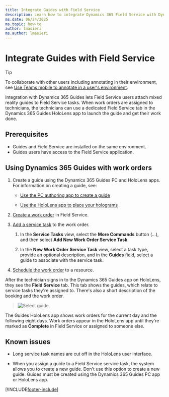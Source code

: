 ```yaml
---
title: Integrate Guides with Field Service
description: Learn how to integrate Dynamics 365 Field Service with Dynamics 365 Guides so technicians can follow a guide while addressing a work order.
ms.date: 06/24/2025
ms.topic: how-to
author: lmasieri
ms.author: lmasieri
---
```


# Integrate Guides with Field Service

> [!TIP]
> To collaborate with other users including annotating in their environment, see [Use Teams mobile to annotate in a user's environment](annotate-teams-mobile.md).

Integration with Dynamics 365 Guides lets Field Service users attach mixed reality guides to Field Service tasks. When work orders are assigned to technicians, the technicians can use a dedicated Field Service tab in the Dynamics 365 Guides HoloLens app to launch the guide and get their work done.

## Prerequisites

- Guides and Field Service are installed on the same environment.
- Guides users have access to the Field Service application.

## Using Dynamics 365 Guides with work orders

1. Create a guide using the Dynamics 365 Guides PC and HoloLens apps. For information on creating a guide, see:
  
   - [Use the PC authoring app to create a guide](/dynamics365/mixed-reality/guides/pc-app-overview)

   - [Use the HoloLens app to place your holograms](/dynamics365/mixed-reality/guides/hololens-app-overview)

1. [Create a work order](create-work-order.md) in Field Service.

1. [Add a service task](set-up-service-task-types.md) to the work order. 

   1. In the **Service Tasks** view, select the **More Commands** button (...), and then select **Add New Work Order Service Task**.

   1. In the **New Work Order Service Task** view, select a task type, provide an optional description, and in the **Guides** field, select a guide to associate with the service task.

1. [Schedule the work order](schedule-work-order.md) to a resource.

After the technician signs in to the Dynamics 365 Guides app on HoloLens, they see the **Field Service** tab. This tab shows the guides, which relate to service tasks they're assigned to. There's also a short description of the booking and the work order.

   > ![Select guide.](media/field-service-guides-integration-over.png "Select guide")

The Guides HoloLens app shows work orders for the current day and the following eight days. Work orders appear in the HoloLens app until they're marked as **Complete** in Field Service or assigned to someone else.

## Known issues

- Long service task names are cut off in the HoloLens user interface.

- When you assign a guide to a Field Service service task, the system allows you to create a new guide. Don't use this option to create a new guide. Guides must be created using the Dynamics 365 Guides PC app or HoloLens app.

[!INCLUDE[footer-include](../includes/footer-banner.md)]
